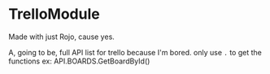 # TrelloModule
Made with just Rojo, cause yes.

A, going to be, full API list for trello because I'm bored.
only use `.` to get the functions ex: API.BOARDS.GetBoardById()